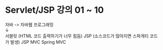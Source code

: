 # Servlet/JSP 강의 01 ~ 10
자바 -> 자바웹 프로그래밍  
              ↓  
         서블릿 (HTML 코드 출력하기가 너무 힘듬)
         JSP (소스코드가 많아지면 스파게티 코드가 발생)
         JSP MVC 
         Spring MVC
